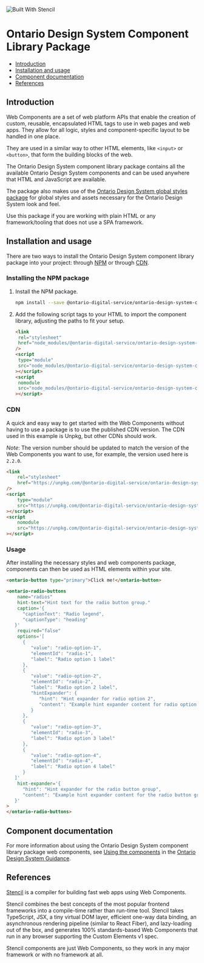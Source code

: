 ![Built With Stencil](https://img.shields.io/badge/-Built%20With%20Stencil-16161d.svg?logo=data%3Aimage%2Fsvg%2Bxml%3Bbase64%2CPD94bWwgdmVyc2lvbj0iMS4wIiBlbmNvZGluZz0idXRmLTgiPz4KPCEtLSBHZW5lcmF0b3I6IEFkb2JlIElsbHVzdHJhdG9yIDE5LjIuMSwgU1ZHIEV4cG9ydCBQbHVnLUluIC4gU1ZHIFZlcnNpb246IDYuMDAgQnVpbGQgMCkgIC0tPgo8c3ZnIHZlcnNpb249IjEuMSIgaWQ9IkxheWVyXzEiIHhtbG5zPSJodHRwOi8vd3d3LnczLm9yZy8yMDAwL3N2ZyIgeG1sbnM6eGxpbms9Imh0dHA6Ly93d3cudzMub3JnLzE5OTkveGxpbmsiIHg9IjBweCIgeT0iMHB4IgoJIHZpZXdCb3g9IjAgMCA1MTIgNTEyIiBzdHlsZT0iZW5hYmxlLWJhY2tncm91bmQ6bmV3IDAgMCA1MTIgNTEyOyIgeG1sOnNwYWNlPSJwcmVzZXJ2ZSI%2BCjxzdHlsZSB0eXBlPSJ0ZXh0L2NzcyI%2BCgkuc3Qwe2ZpbGw6I0ZGRkZGRjt9Cjwvc3R5bGU%2BCjxwYXRoIGNsYXNzPSJzdDAiIGQ9Ik00MjQuNywzNzMuOWMwLDM3LjYtNTUuMSw2OC42LTkyLjcsNjguNkgxODAuNGMtMzcuOSwwLTkyLjctMzAuNy05Mi43LTY4LjZ2LTMuNmgzMzYuOVYzNzMuOXoiLz4KPHBhdGggY2xhc3M9InN0MCIgZD0iTTQyNC43LDI5Mi4xSDE4MC40Yy0zNy42LDAtOTIuNy0zMS05Mi43LTY4LjZ2LTMuNkgzMzJjMzcuNiwwLDkyLjcsMzEsOTIuNyw2OC42VjI5Mi4xeiIvPgo8cGF0aCBjbGFzcz0ic3QwIiBkPSJNNDI0LjcsMTQxLjdIODcuN3YtMy42YzAtMzcuNiw1NC44LTY4LjYsOTIuNy02OC42SDMzMmMzNy45LDAsOTIuNywzMC43LDkyLjcsNjguNlYxNDEuN3oiLz4KPC9zdmc%2BCg%3D%3D&colorA=16161d&style=flat-square)

# Ontario Design System Component Library Package

- [Introduction](#introduction)
- [Installation and usage](#installation-and-usage)
- [Component documentation](#component-documentation)
- [References](#references)

## Introduction

Web Components are a set of web platform APIs that enable the creation of custom, reusable, encapsulated HTML tags to use in web pages and web apps. They allow for all logic, styles and component-specific layout to be handled in one place.

They are used in a similar way to other HTML elements, like `<input>` or `<button>`, that form the building blocks of the web.

The Ontario Design System component library package contains all the available Ontario Design System components and can be used anywhere that HTML and JavaScript are available.

The package also makes use of the [Ontario Design System global styles package](https://www.npmjs.com/package/@ontario-digital-service/ontario-design-system-global-styles) for global styles and assets necessary for the Ontario Design System look and feel.

Use this package if you are working with plain HTML or any framework/tooling that does not use a SPA framework.

## Installation and usage

There are two ways to install the Ontario Design System component library package into your project: through [NPM](#installing-the-npm-package) or through [CDN](#cdn).

### Installing the NPM package

1. Install the NPM package.

   ```bash
   npm install --save @ontario-digital-service/ontario-design-system-component-library
   ```

2. Add the following script tags to your HTML to import the component library, adjusting the paths to fit your setup.

   ```html
   <link
   	rel="stylesheet"
   	href="node_modules/@ontario-digital-service/ontario-design-system-global-styles/dist/styles/css/compiled/ontario-theme.css"
   />
   <script
   	type="module"
   	src="node_modules/@ontario-digital-service/ontario-design-system-component-library/dist/ontario-design-system-component-library/ontario-design-system-component-library.esm.js"
   ></script>
   <script
   	nomodule
   	src="node_modules/@ontario-digital-service/ontario-design-system-component-library/dist/ontario-design-system-component-library/ontario-design-system-component-library.js"
   ></script>
   ```

### CDN

A quick and easy way to get started with the Web Components without having to use a package is to use the published CDN version. The CDN used in this example is Unpkg, but other CDNs should work.

_Note_: The version number should be updated to match the version of the Web Components you want to use, for example, the version used here is `2.2.0`.

```html
<link
	rel="stylesheet"
	href="https://unpkg.com/@ontario-digital-service/ontario-design-system-global-styles@2.2.0/dist/styles/css/compiled/ontario-theme.css"
/>
<script
	type="module"
	src="https://unpkg.com/@ontario-digital-service/ontario-design-system-component-library@2.2.0/dist/ontario-design-system-components/ontario-design-system-components.esm.js"
></script>
<script
	nomodule
	src="https://unpkg.com/@ontario-digital-service/ontario-design-system-component-library@2.2.0/dist/ontario-design-system-components/ontario-design-system-components.js"
></script>
```

### Usage

After installing the necessary styles and web components package, components can then be used as HTML elements within your site.

```html
<ontario-button type="primary">Click me!</ontario-button>
```

```html
<ontario-radio-buttons
	name="radios"
	hint-text="Hint text for the radio button group."
	caption='{
      "captionText": "Radio legend",
      "captionType": "heading"
   }'
	required="false"
	options='[
      {
         "value": "radio-option-1",
         "elementId": "radio-1",
         "label": "Radio option 1 label"
      },
      {
         "value": "radio-option-2",
         "elementId": "radio-2",
         "label": "Radio option 2 label",
         "hintExpander": {
            "hint": "Hint expander for radio option 2",
            "content": "Example hint expander content for radio option 2."
         }
      },
      {
         "value": "radio-option-3",
         "elementId": "radio-3",
         "label": "Radio option 3 label"
      },
      {
         "value": "radio-option-4",
         "elementId": "radio-4",
         "label": "Radio option 4 label"
      }
   ]'
	hint-expander='{
      "hint": "Hint expander for the radio button group",
      "content": "Example hint expander content for the radio button group."
   }'
>
</ontario-radio-buttons>
```

## Component documentation

For more information about using the Ontario Design System component library package web components, see [Using the components](https://designsystem.ontario.ca/docs/documentation/for-developers/web-components.html#using-the-components) in the [Ontario Design System Guidance](https://designsystem.ontario.ca).

## References

[Stencil](https://stenciljs.com/) is a compiler for building fast web apps using Web Components.

Stencil combines the best concepts of the most popular frontend frameworks into a compile-time rather than run-time tool. Stencil takes TypeScript, JSX, a tiny virtual DOM layer, efficient one-way data binding, an asynchronous rendering pipeline (similar to React Fiber), and lazy-loading out of the box, and generates 100% standards-based Web Components that run in any browser supporting the Custom Elements v1 spec.

Stencil components are just Web Components, so they work in any major framework or with no framework at all.

